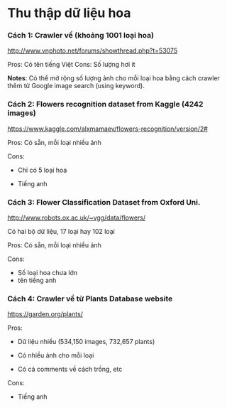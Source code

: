 # Thu thập dữ liệu hoa
### Cách 1: Crawler về (khoảng 1001 loại hoa)
http://www.vnphoto.net/forums/showthread.php?t=53075

Pros: Có tên tiếng Việt
Cons: Số lượng hơi ít



**Notes**: Có thể mở rộng số lượng ảnh cho mỗi loại hoa bằng cách crawler thêm từ Google image search (using keyword).

### Cách 2: Flowers recognition dataset from Kaggle (4242 images)
https://www.kaggle.com/alxmamaev/flowers-recognition/version/2#

Pros: Có sẵn, mỗi loại nhiều ảnh

Cons: 

- Chỉ có 5 loại hoa

- Tiếng anh

### Cách 3: Flower Classification Dataset from Oxford Uni.

http://www.robots.ox.ac.uk/~vgg/data/flowers/

Có hai bộ dữ liệu, 17 loại hay 102 loại

Pros: Có sẵn, mỗi loại nhiều ảnh

Cons: 

- Số loại hoa chưa lớn
- tên tiếng anh

### Cách 4: Crawler về từ Plants Database website

https://garden.org/plants/

Pros:

- Dữ liệu nhiều (534,150 images, 732,657 plants)

- Có nhiều ảnh cho mỗi loại
- Có cả comments về cách trồng, etc

Cons: 

- Tiếng anh




